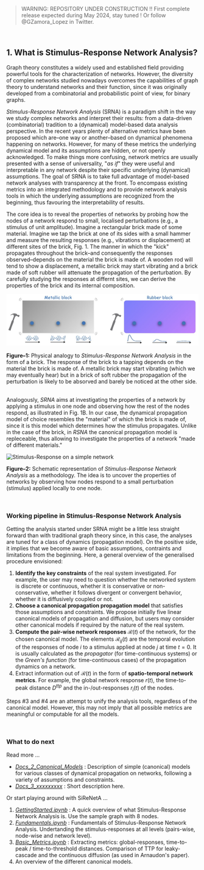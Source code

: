 > WARNING: REPOSITORY UNDER CONSTRUCTION !! First complete release expected during May 2024, stay tuned ! Or follow @GZamora_Lopez in Twitter.


&nbsp;
## 1. What is Stimulus-Response Network Analysis?

Graph theory constitutes a widely used and established field providing powerful tools for the characterization of networks. However, the diversity of complex networks studied nowadays overcomes the capabilities of graph theory to understand networks and their function, since it was originally developed from a combinatorial and probabilistic point of view, for binary graphs. 

*Stimulus-Response Network Analysis* (SRNA) is a paradigm shift in the way we study complex networks and interpret their results: from a data-driven (combinatorial) tradition to a (dynamical) model-based data analysis perspective. In the recent years plenty of alternative metrics have been proposed which are–one way or another–based on dynamical phenomena happening on networks. However, for many of these metrics the underlying dynamical model and its assumptions are hidden, or not openly acknowledged. To make things more confusing, network metrics are usually presented with a sense of universality, "*as if*" they were useful and interpretable in any network despite their specific underlying (dynamical) assumptions.
The goal of SRNA is to take full advantage of model-based network analyses with transparency at the front. To encompass existing metrics into an integrated methodology and to provide network analysis tools in which the underlying assumptions are recognized from the beginning, thus favouring the interpretability of results.

The core idea is to reveal the properties of networks by probing how the nodes of a network respond to small, localised perturbations (e.g., a stimulus of unit amplitude). Imagine a rectangular brick made of some material. Imagine we tap the brick at one of its sides with a small hammer and measure the resulting responses (e.g., vibrations or displacement) at different sites of the brick, Fig. 1. The manner in which the "kick" propagates throughout the brick–and consequently the responses observed–depends on the material the brick is made of. A wooden rod will tend to show a displacement, a metallic brick may start vibrating and a brick made of soft rubber will attenuate the propagation of the perturbation. By carefully studying the responses at differnt sites, we can derive the properties of the brick and its internal composition.


![Stimulus-Response on a brick](./Images/Docs_1_Fig1.jpg)

**Figure–1:** Physical analogy to *Stimulus-Response Network Analysis* in the form of a brick. The response of the brick to a tapping depends on the material the brick is made of. A metallic brick may start vibrating (which we may eventually hear) but in a brick of soft rubber the propagation of the perturbation is likely to be absorved and barely be noticed at the other side.   
&nbsp;

Analogously, *SRNA* aims at investigating the properties of a network by applying a stimulus in one node and observing how the rest of the nodes respond, as illustrated in Fig. 1B. In our case, the dynamical propagation model of choice resembles the "material" of which the brick is made of, since it is this model which determines how the stimulus propagates. Unlike in the case of the brick, in *RSNA* the canonical propagation model is repleceable, thus allowing to investigate the properties of a network "made of different materials." 

![Stimulus-Response on a simple network](#)

**Figure–2:** Schematic representation of *Stimulus-Response Network Analysis* as a methodology. The idea is to uncover the properties of networks by observing how nodes respond to a small perturbation (stimulus) applied locally to one node.
&nbsp;


&nbsp;
### Working pipeline in Stimulus-Response Network Analysis

Getting the analysis started under SRNA might be a little less straight forward than with traditional graph theory since, in this case, the analyses are tuned for a class of dynamics (propagation model). On the positive side, it implies that we become aware of basic assumptions, contraints and limitations from the beginning. Here, a general overview of the generalised  procedure envisioned:

1. **Identify the key constraints** of the real system investigated. For example, the user may need to question whether the networked system is discrete or continuous, whether it is conservative or non-conservative, whether it follows divergent or convergent behavior, whether it is diffusively coupled or not.
2. **Choose a canonical propagation propagation model** that satisfies those assumptions and constraints. We propose initially five linear canonical models of propagation and diffusion, but users may consider other canonical models if required by the nature of the real system.
3. **Compute the pair-wise network responses** $\mathcal{R}(t)$ of the network, for the chosen canonical model. The elements $\mathcal{R}_{ij}(t)$ are the temporal evolution of the responses of node $i$ to a stimulus applied at node $j$ at time $t=0$. It is usually calculated as the *propagator* (for time-continuous systems) or the *Green's function* (for time-continuous cases) of the propagation dynamics on a network.
4. Extract information out of $\mathcal{R}(t)$ in the form of **spatio-temporal network metrics**. For example, the global network response $r(t)$, the time-to-peak distance $D^{ttp}$ and the in-/out-responses $r_i(t)$ of the nodes.

Steps #3 and #4 are an attempt to unify the analysis tools, regardless of the canonical model. However, this may not imply that all possible metrics are  meaningful or computable for all the models. 


&nbsp;
### What to do next

Read more …

- *[Docs\_2\_Canonical_Models](Docs_2_Canonical_Models.md)* : Description of simple (canonical) models for various classes of dynamical propagation on networks, following a variety of assumptions and constraints. 
- *[Docs\_3\_xxxxxxxxx](#)* : Short description here.

Or start playing around with SiReNetA …

1. *[GettingStarted.ipynb](1_GettingStarted.ipynb)* : A quick overview of what Stimulus-Response Network Analysis is. Use the sample graph with 8 nodes.
2. *[Fundamentals.ipynb](2_Basics_StimResponses.ipynb)* : Fundamentals of Stimulus-Response Network Analysis. Undertanding the stimulus-responses at all levels (pairs-wise, node-wise and network level).
3. *[Basic_Metrics.ipynb](#)* : Extracting metrics: global-responses, time-to-peak / time-to-threshold distances. Comparison of TTP for leaky-cascade and the continuous diffusion (as used in Arnaudon's paper).
4. An overview of the different canonical models.










#